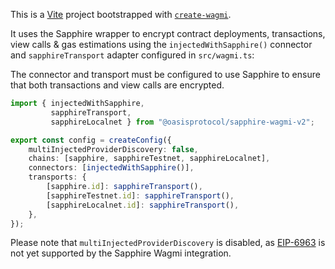 This is a [Vite](https://vitejs.dev) project bootstrapped with [`create-wagmi`](https://github.com/wevm/wagmi/tree/main/packages/create-wagmi).

It uses the Sapphire wrapper to encrypt contract deployments, transactions,
view calls & gas estimations using the `injectedWithSapphire()` connector and
`sapphireTransport` adapter configured in `src/wagmi.ts`:

The connector and transport must be configured to use Sapphire to ensure
that both transactions and view calls are encrypted.

```typescript
import { injectedWithSapphire,
         sapphireTransport,
         sapphireLocalnet } from "@oasisprotocol/sapphire-wagmi-v2";

export const config = createConfig({
	multiInjectedProviderDiscovery: false,
	chains: [sapphire, sapphireTestnet, sapphireLocalnet],
	connectors: [injectedWithSapphire()],
	transports: {
		[sapphire.id]: sapphireTransport(),
		[sapphireTestnet.id]: sapphireTransport(),
		[sapphireLocalnet.id]: sapphireTransport(),
	},
});
```

Please note that `multiInjectedProviderDiscovery` is disabled, as [EIP-6963] is
not yet supported by the Sapphire Wagmi integration.

[EIP-6963]: https://eips.ethereum.org/EIPS/eip-6963
